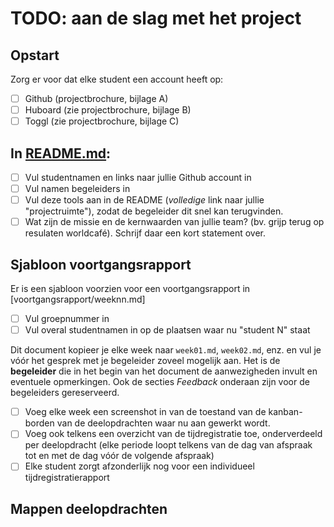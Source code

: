 # TODO: aan de slag met het project

## Opstart

Zorg er voor dat elke student een account heeft op:

- [ ] Github (projectbrochure, bijlage A)
- [ ] Huboard (zie projectbrochure, bijlage B)
- [ ] Toggl (zie projectbrochure, bijlage C)

## In [README.md](README.md):

- [ ] Vul studentnamen en links naar jullie Github account in
- [ ] Vul namen begeleiders in
- [ ] Vul deze tools aan in de README (*volledige* link naar jullie "projectruimte"), zodat de begeleider dit snel kan terugvinden.
- [ ] Wat zijn de missie en de kernwaarden van jullie team? (bv. grijp terug op resulaten worldcafé). Schrijf daar een kort statement over.

## Sjabloon voortgangsrapport

Er is een sjabloon voorzien voor een voortgangsrapport in [voortgangsrapport/weeknn.md]

- [ ] Vul groepnummer in
- [ ] Vul overal studentnamen in op de plaatsen waar nu "student N" staat

Dit document kopieer je elke week naar `week01.md`, `week02.md`, enz. en vul je vóór het gesprek met je begeleider zoveel mogelijk aan. Het is de **begeleider** die in het begin van het document de aanwezigheden invult en eventuele opmerkingen. Ook de secties *Feedback* onderaan zijn voor de begeleiders gereserveerd.

- [ ] Voeg elke week een screenshot in van de toestand van de kanban-borden van de deelopdrachten waar nu aan gewerkt wordt.
- [ ] Voeg ook telkens een overzicht van de tijdregistratie toe, onderverdeeld per deelopdracht (elke periode loopt telkens van de dag van afspraak tot en met de dag vóór de volgende afspraak)
- [ ] Elke student zorgt afzonderlijk nog voor een individueel tijdregistratierapport

## Mappen deelopdrachten

 
